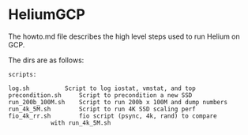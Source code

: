 # HeliumGCP
The howto.md file describes the high level steps used
to run Helium on GCP.

The dirs are as follows:

```
scripts:

log.sh			Script to log iostat, vmstat, and top
precondition.sh		Script to precondition a new SSD
run_200b_100M.sh	Script to run 200b x 100M and dump numbers
run_4k_5M.sh		Script to run 4K SSD scaling perf
fio_4k_rr.sh		fio script (psync, 4k, rand) to compare
			with run_4k_5M.sh
```

